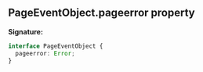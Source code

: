 ## PageEventObject.pageerror property

**Signature:**

```typescript
interface PageEventObject {
  pageerror: Error;
}
```
